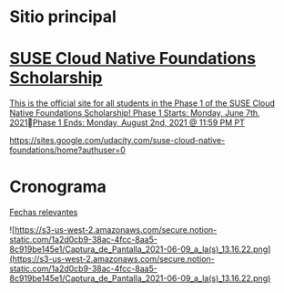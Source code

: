 ---
---

# Sitio principal


<div class="rich-link-card-container"><a class="rich-link-card" href="https://sites.google.com/udacity.com/suse-cloud-native-foundations/home?authuser=0" target="_blank">
	<div class="rich-link-image-container">
		<div class="rich-link-image" style="background-image: url('https://lh4.googleusercontent.com/XLJah6UxGh_mmtC5yX0EfK0eHIo6mAmM9_VGkrOdTd7zuFwK9LEydx2awDOostudBsVixYHt_82x69LeKP-YxUE=w16383')">
	</div>
	</div>
	<div class="rich-link-card-text">
		<h1 class="rich-link-card-title">SUSE Cloud Native Foundations Scholarship</h1>
		<p class="rich-link-card-description">
		This is the official site for all students in the Phase 1 of the SUSE Cloud Native Foundations Scholarship! Phase 1 Starts: Monday,  June 7th, 2021Phase 1 Ends: Monday, August 2nd, 2021 @ 11:59 PM PT
		</p>
		<p class="rich-link-href">
		https://sites.google.com/udacity.com/suse-cloud-native-foundations/home?authuser=0
		</p>
	</div>
</a></div>



# Cronograma

[Fechas relevantes](https://www.notion.so/0623f71f7b834c2f86aa7b741036575a)

![https://s3-us-west-2.amazonaws.com/secure.notion-static.com/1a2d0cb9-38ac-4fcc-8aa5-8c919be145e1/Captura_de_Pantalla_2021-06-09_a_la(s)_13.16.22.png](https://s3-us-west-2.amazonaws.com/secure.notion-static.com/1a2d0cb9-38ac-4fcc-8aa5-8c919be145e1/Captura_de_Pantalla_2021-06-09_a_la(s)_13.16.22.png)